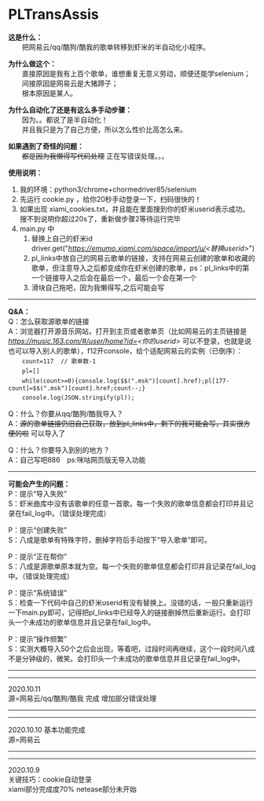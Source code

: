 # PLTransAssis


**这是什么：**  
　　把网易云/qq/酷狗/酷我的歌单转移到虾米的半自动化小程序。

**为什么做这个：**  
　　直接原因是我有上百个歌单，谁想重复无意义劳动，顺便还能学selenium；  
　　间接原因是网易云是大猪蹄子；  
　　根本原因是某人。

**为什么自动化了还是有这么多手动步骤：**  
　　因为。。都说了是半自动化！  
　　并且我只是为了自己方便，所以怎么性价比高怎么来。

**如果遇到了奇怪的问题：**  
　　~~都是因为我懒得写代码处理~~ 正在写错误处理。。。

**使用说明：**　　
1. 我的环境：python3/chrome+chormedriver85/selenium  
2. 先运行 cookie.py ，给你20秒手动登录一下，扫码很快的！  
3. 如果出现 xiami_cookies.txt，并且能在里面搜到你的虾米userid表示成功。搜不到说明你超过20s了，重新做步骤2等待运行完毕  
4. main.py 中  
    1. 替换上自己的虾米id driver.get("*https://emumo.xiami.com/space/import/u/<替换userid>*")  
    2. pl_links中放自己的网易云歌单的链接，支持在网易云创建的歌单和收藏的歌单，但注意导入之后都变成你在虾米创建的歌单，ps：pl_links中的第一个链接导入之后会在最后一个，最后一个会在第一个  
    3. 滑块自己拖吧，因为我懒得写,之后可能会写

----------------------------------------------

**Q&A：**  
Q：怎么获取源歌单的链接  
A：浏览器打开源音乐网站，打开到主页或者歌单页（比如网易云的主页链接是 *https://music.163.com/#/user/home?id=<你的userid>* 可以不登录，也就是说也可以导入别人的歌单），f12开console，给个适配网易云的实例（已倒序）：  
　　``count=117  // 歌单数-1``  
　　``pl=[]``  
　　``while(count>=0){console.log($$(".msk")[count].href);pl[177-count]=$$(".msk")[count].href;count--;}``  
　　``console.log(JSON.stringify(pl));``  

Q：什么？你要从qq/酷狗/酷我导入？  
A：~~源的歌单链接仍旧自己获取，放到pl_links中，剩下的我可能会写，其实很方便的啦~~ 可以导入了

Q：什么？你要导入到别的地方？  
A：自己写吧886　ps:咪咕网页版无导入功能

----------------------------------------------

**可能会产生的问题：**  
P：提示“导入失败”  
S：虾米曲库中没有该歌单的任意一首歌。每一个失败的歌单信息都会打印并且记录在fail_log中。（错误处理完成）  

P：提示“创建失败”  
S：八成是歌单有特殊字符，删掉字符后手动按下“导入歌单”即可。

P：提示“正在帮你”  
S：八成是源歌单原本就为空。每一个失败的歌单信息都会打印并且记录在fail_log中。（错误处理完成）

P：提示“系统错误”  
S：检查一下代码中自己的虾米userid有没有替换上。没错的话，一般只重新运行一下main.py即可，记得把pl_links中已经导入的链接删掉然后重新运行。会打印头一个未成功的歌单信息并且记录在fail_log中。

P：提示“操作频繁”  
S：实测大概导入50个之后会出现，等着吧，过段时间再继续，这个一段时间八成不是分钟级的，微笑。会打印头一个未成功的歌单信息并且记录在fail_log中。

----------------------------------------------
----------------------------------------------

2020.10.11  
源=网易云/qq/酷狗/酷我 完成
增加部分错误处理

----------------------------------------------
----------------------------------------------

2020.10.10 基本功能完成  
源=网易云

----------------------------------------------
----------------------------------------------

2020.10.9  
关键技巧：cookie自动登录  
xiami部分完成度70% netease部分未开始